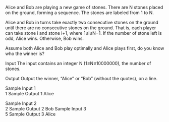 Alice and Bob are playing a new game of stones. There are N stones placed on the ground, forming a sequence. The stones are labeled from 1 to N.

Alice and Bob in turns take exactly two consecutive stones on the ground until there are no consecutive stones on the ground. That is, each player can take stone i and stone i+1, where 1≤i≤N−1. If the number of stone left is odd, Alice wins. Otherwise, Bob wins.

Assume both Alice and Bob play optimally and Alice plays first, do you know who the winner is?

Input
The input contains an integer N (1≤N≤10000000), the number of stones.

Output
Output the winner, “Alice” or “Bob” (without the quotes), on a line.

Sample Input 1	
1
Sample Output 1
Alice

Sample Input 2	
2
Sample Output 2
Bob
Sample Input 3	
5
Sample Output 3
Alice

